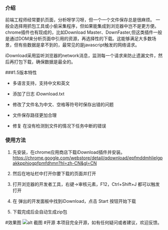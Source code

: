 ### 介绍
前端工程师经常要扒页面，分析呀学习呀，但一个一个文件保存总是很麻烦。
一般会选择用抓包工具或小偷采集程序，但如果能集成到浏览器中岂不是更方便。
chrome插件也有现成的，比如Download Master、DownFaster,但这类插件一般是通过DOM来分析页面中引用的资源，再选择性的下载。这能够满足大多数场景，但有些数据是拿不到的，最常见的是javascript触发的网络请求。

iDownload采用监听浏览器的network消息，监测每一个请求来防止遗漏文件，然后再打包下载，确保数据是最全的。

###1.5版本特性
* 多语言支持，支持中文和英文

* 添加了日志 iDownload.txt

* 修改了文件名为中文、空格等符号时保存出错的问题

* 文件保存路径更加合理

* 修复 在没有检测到文件的情况下任务中断的错误


### 使用方法
1. 先安装，在chrome应用商店下载iDownload插件并安装。
https://chrome.google.com/webstore/detail/qdownload/epfmddmhlielgpakkpphjogpfpmfdhmn?hl=zh-CN&gl=CN

2. 然后在地址栏中打开你要下载的页面并打开

3. 打开浏览器的开发者工具，右键->审核元素，F12，Ctrl+Shift+J 都可以触发打开

4. 在 弹出的开发面板中找到iDownload，点击 Start 按钮开始下载

5. 下载完成后会自动生成zip包

#效果图
![alt 截图](https://raw.githubusercontent.com/kundy/iDownload/master/sample.png "title 截图")
#开源
本项目完全开源，如有任何疑问或者建议，欢迎反馈。

